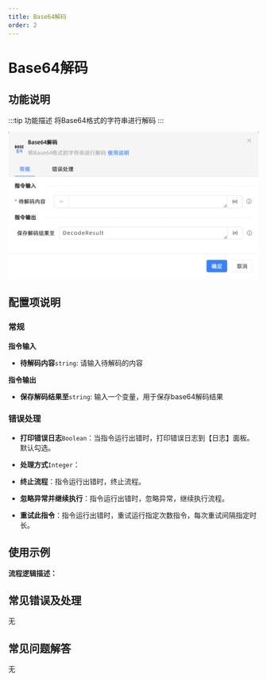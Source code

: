 ```yaml
---
title: Base64解码
order: 2
---
```


# Base64解码

## 功能说明

:::tip 功能描述
将Base64格式的字符串进行解码
:::

![Base64解码](../../../assets/Base64解码_command.png)

## 配置项说明

### 常规

**指令输入**

- **待解码内容**`string`: 请输入待解码的内容


**指令输出**

- **保存解码结果至**`string`: 输入一个变量，用于保存base64解码结果

### 错误处理

- **打印错误日志**`Boolean`：当指令运行出错时，打印错误日志到【日志】面板。默认勾选。

- **处理方式**`Integer`：

 - **终止流程**：指令运行出错时，终止流程。

 - **忽略异常并继续执行**：指令运行出错时，忽略异常，继续执行流程。

 - **重试此指令**：指令运行出错时，重试运行指定次数指令，每次重试间隔指定时长。

## 使用示例

**流程逻辑描述：** 

## 常见错误及处理

无

## 常见问题解答

无


